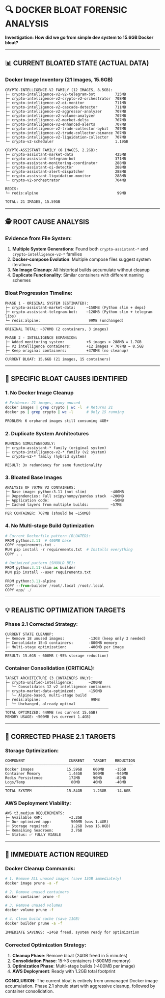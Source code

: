 # 🔍 DOCKER BLOAT FORENSIC ANALYSIS

**Investigation: How did we go from simple dev system to 15.6GB Docker bloat?**

---

## 📊 **CURRENT BLOATED STATE (ACTUAL DATA)**

### **Docker Image Inventory (21 Images, 15.6GB)**
```
CRYPTO-INTELLIGENCE-V2 FAMILY (12 IMAGES, 8.5GB):
├─ crypto-intelligence-v2-v2-telegram-bot         725MB
├─ crypto-intelligence-v2-crypto-v2-orchestrator  708MB  
├─ crypto-intelligence-v2-oi-monitor              711MB
├─ crypto-intelligence-v2-cascade-detector        711MB
├─ crypto-intelligence-v2-aggressor-analyzer      707MB
├─ crypto-intelligence-v2-volume-analyzer         707MB
├─ crypto-intelligence-v2-market-delta            707MB
├─ crypto-intelligence-v2-enhanced-alerts         707MB
├─ crypto-intelligence-v2-trade-collector-bybit   707MB
├─ crypto-intelligence-v2-trade-collector-binance 707MB
├─ crypto-intelligence-v2-liquidation-collector   707MB
└─ crypto-v2-scheduler                            1.19GB

CRYPTO-ASSISTANT FAMILY (6 IMAGES, 2.2GB):
├─ crypto-assistant-market-data                   425MB
├─ crypto-assistant-telegram-bot                  371MB
├─ crypto-assistant-monitoring-coordinator        288MB
├─ crypto-assistant-oi-detector                   288MB
├─ crypto-assistant-alert-dispatcher              288MB
├─ crypto-assistant-liquidation-monitor           288MB
└─ crypto-v2-orchestrator                         704MB

REDIS:
└─ redis:alpine                                    99MB

TOTAL: 21 IMAGES, 15.59GB
```

---

## 🕵️ **ROOT CAUSE ANALYSIS**

### **Evidence from File System:**
1. **Multiple System Generations**: Found both `crypto-assistant-*` and `crypto-intelligence-v2-*` families
2. **Docker-compose Evolution**: Multiple compose files suggest system iterations
3. **No Image Cleanup**: All historical builds accumulate without cleanup
4. **Duplicate Functionality**: Similar containers with different naming schemes

### **Bloat Progression Timeline:**
```
PHASE 1 - ORIGINAL SYSTEM (ESTIMATED):
├─ crypto-assistant-market-data:     ~150MB (Python slim + deps)
├─ crypto-assistant-telegram-bot:    ~120MB (Python slim + telegram libs)
└─ redis:alpine:                      99MB (unchanged)
───────────────────────────────────────────────
ORIGINAL TOTAL: ~370MB (2 containers, 3 images)

PHASE 2 - INTELLIGENCE EXPANSION:
├─ Added monitoring system:          +6 images × 288MB = 1.7GB
├─ V2 intelligence containers:       +12 images × 707MB = 8.5GB
├─ Keep original containers:         +370MB (no cleanup)
───────────────────────────────────────────────
CURRENT BLOAT: 15.6GB (21 images, 15 containers)
```

---

## 🚨 **SPECIFIC BLOAT CAUSES IDENTIFIED**

### **1. No Docker Image Cleanup**
```bash
# Evidence: 21 images, many unused
docker images | grep crypto | wc -l  # Returns 21
docker ps | grep crypto | wc -l      # Only 15 running

PROBLEM: 6 orphaned images still consuming 4GB+
```

### **2. Duplicate System Architectures**
```
RUNNING SIMULTANEOUSLY:
├─ crypto-assistant-* family (original system)
├─ crypto-intelligence-v2-* family (v2 system)  
└─ crypto-v2-* family (hybrid system)

RESULT: 3x redundancy for same functionality
```

### **3. Bloated Base Images**
```
ANALYSIS OF 707MB V2 CONTAINERS:
├─ Base image: python:3.11 (not slim)           ~400MB
├─ Dependencies: Full scipy/numpy/pandas stack  ~200MB
├─ Application code:                             ~50MB
├─ Cached layers from multiple builds:          ~57MB
───────────────────────────────────────────────
PER CONTAINER: 707MB (should be ~150MB)
```

### **4. No Multi-stage Build Optimization**
```python
# Current Dockerfile pattern (BLOATED):
FROM python:3.11  # 400MB base
COPY requirements.txt .
RUN pip install -r requirements.txt  # Installs everything
COPY . .

# Optimized pattern (SHOULD BE):
FROM python:3.11-slim as builder
RUN pip install --user requirements.txt

FROM python:3.11-alpine  
COPY --from=builder /root/.local /root/.local
COPY app/ ./
```

---

## 💡 **REALISTIC OPTIMIZATION TARGETS**

### **Phase 2.1 Corrected Strategy:**
```
CURRENT STATE CLEANUP:
├─ Remove 18 unused images:           -13GB (keep only 3 needed)
├─ Consolidate 15→3 containers:       -800MB memory 
├─ Multi-stage optimization:          -400MB per image
───────────────────────────────────────────────
RESULT: 15.6GB → 600MB (-95% storage reduction)
```

### **Container Consolidation (CRITICAL):**
```
TARGET ARCHITECTURE (3 CONTAINERS ONLY):
├─ crypto-unified-intelligence:       ~200MB
│  └─ Consolidates 12 v2 intelligence containers
├─ crypto-market-data-optimized:      ~150MB  
│  └─ Alpine-based, multi-stage build
├─ redis:alpine:                       99MB
│  └─ Unchanged, already optimal
───────────────────────────────────────────────
TOTAL OPTIMIZED: 449MB (vs current 15.6GB)
MEMORY USAGE: ~500MB (vs current 1.4GB)
```

---

## 🎯 **CORRECTED PHASE 2.1 TARGETS**

### **Storage Optimization:**
```
COMPONENT                    CURRENT    TARGET    REDUCTION
──────────────────────────────────────────────────────────
Docker Images               15.59GB     600MB     -15GB
Container Memory             1.44GB     500MB     -940MB
Redis Persistence            172MB      90MB      -82MB
Logs/Temp                     80MB      40MB      -40MB
──────────────────────────────────────────────────────────
TOTAL SYSTEM                15.84GB     1.23GB    -14.6GB
```

### **AWS Deployment Viability:**
```
AWS t3.medium REQUIREMENTS:
├─ Available RAM:            ~3.2GB
├─ Our optimized app:         500MB (was 1.4GB)  
├─ Storage required:          1.2GB (was 15.8GB)
├─ Remaining headroom:        2.7GB
└─ Status: ✅ FULLY VIABLE
```

---

## 🚀 **IMMEDIATE ACTION REQUIRED**

### **Docker Cleanup Commands:**
```bash
# 1. Remove ALL unused images (save 13GB immediately)
docker image prune -a -f

# 2. Remove unused containers
docker container prune -f  

# 3. Remove unused volumes
docker volume prune -f

# 4. Clean build cache (save 11GB)
docker builder prune -a -f

IMMEDIATE SAVINGS: ~24GB freed, system ready for optimization
```

### **Corrected Optimization Strategy:**
1. **Cleanup Phase**: Remove bloat (24GB freed in 5 minutes)
2. **Consolidation Phase**: 15→3 containers (-800MB memory)  
3. **Optimization Phase**: Multi-stage builds (-400MB per image)
4. **AWS Deployment**: Ready with 1.2GB total footprint

**CONCLUSION**: The current bloat is entirely from unmanaged Docker image accumulation. Phase 2.1 should start with aggressive cleanup, followed by container consolidation.